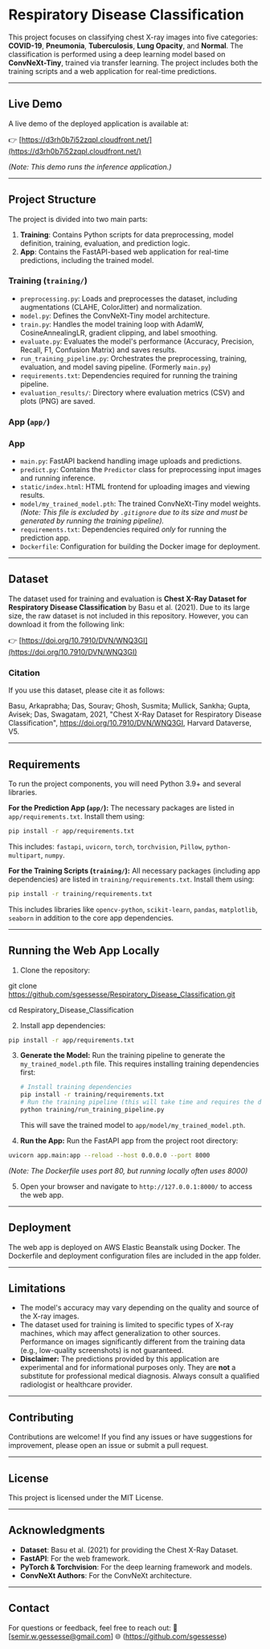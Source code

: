 # Respiratory Disease Classification

This project focuses on classifying chest X-ray images into five categories: **COVID-19**, **Pneumonia**, **Tuberculosis**, **Lung Opacity**, and **Normal**. The classification is performed using a deep learning model based on **ConvNeXt-Tiny**, trained via transfer learning. The project includes both the training scripts and a web application for real-time predictions.

---

## Live Demo

A live demo of the deployed application is available at:

👉 [https://d3rh0b7i52zqpl.cloudfront.net/](https://d3rh0b7i52zqpl.cloudfront.net/)

*(Note: This demo runs the inference application.)*

---

## Project Structure

The project is divided into two main parts:
1. **Training**: Contains Python scripts for data preprocessing, model definition, training, evaluation, and prediction logic.
2. **App**: Contains the FastAPI-based web application for real-time predictions, including the trained model.

### Training (`training/`)
- `preprocessing.py`: Loads and preprocesses the dataset, including augmentations (CLAHE, ColorJitter) and normalization.
- `model.py`: Defines the ConvNeXt-Tiny model architecture.
- `train.py`: Handles the model training loop with AdamW, CosineAnnealingLR, gradient clipping, and label smoothing.
- `evaluate.py`: Evaluates the model's performance (Accuracy, Precision, Recall, F1, Confusion Matrix) and saves results.
- `run_training_pipeline.py`: Orchestrates the preprocessing, training, evaluation, and model saving pipeline. (Formerly `main.py`)
- `requirements.txt`: Dependencies required for running the training pipeline.
- `evaluation_results/`: Directory where evaluation metrics (CSV) and plots (PNG) are saved.

### App (`app/`)

### App
- `main.py`: FastAPI backend handling image uploads and predictions.
- `predict.py`: Contains the `Predictor` class for preprocessing input images and running inference.
- `static/index.html`: HTML frontend for uploading images and viewing results.
- `model/my_trained_model.pth`: The trained ConvNeXt-Tiny model weights. *(Note: This file is excluded by `.gitignore` due to its size and must be generated by running the training pipeline).*
- `requirements.txt`: Dependencies required *only* for running the prediction app.
- `Dockerfile`: Configuration for building the Docker image for deployment.

---

## Dataset

The dataset used for training and evaluation is **Chest X-Ray Dataset for Respiratory Disease Classification** by Basu et al. (2021). Due to its large size, the raw dataset is not included in this repository. However, you can download it from the following link:

👉 [https://doi.org/10.7910/DVN/WNQ3GI](https://doi.org/10.7910/DVN/WNQ3GI)

### Citation
If you use this dataset, please cite it as follows:

Basu, Arkaprabha; Das, Sourav; Ghosh, Susmita; Mullick, Sankha; Gupta, Avisek; Das, Swagatam, 2021, "Chest X-Ray Dataset for Respiratory Disease Classification", https://doi.org/10.7910/DVN/WNQ3GI, Harvard Dataverse, V5.

---

## Requirements

To run the project components, you will need Python 3.9+ and several libraries.

**For the Prediction App (`app/`):**
The necessary packages are listed in `app/requirements.txt`. Install them using:
```bash
pip install -r app/requirements.txt
```
This includes: `fastapi`, `uvicorn`, `torch`, `torchvision`, `Pillow`, `python-multipart`, `numpy`.

**For the Training Scripts (`training/`):**
All necessary packages (including app dependencies) are listed in `training/requirements.txt`. Install them using:
```bash
pip install -r training/requirements.txt
```
This includes libraries like `opencv-python`, `scikit-learn`, `pandas`, `matplotlib`, `seaborn` in addition to the core app dependencies.

---

## Running the Web App Locally

1. Clone the repository:

git clone https://github.com/sgessesse/Respiratory_Disease_Classification.git

cd Respiratory_Disease_Classification

2. Install app dependencies:
```bash
pip install -r app/requirements.txt
```
3. **Generate the Model:** Run the training pipeline to generate the `my_trained_model.pth` file. This requires installing training dependencies first:
   ```bash
   # Install training dependencies
   pip install -r training/requirements.txt
   # Run the training pipeline (this will take time and requires the dataset)
   python training/run_training_pipeline.py
   ```
   This will save the trained model to `app/model/my_trained_model.pth`.

4. **Run the App:** Run the FastAPI app from the project root directory:
```bash
uvicorn app.main:app --reload --host 0.0.0.0 --port 8000
```
   *(Note: The Dockerfile uses port 80, but running locally often uses 8000)*

5. Open your browser and navigate to `http://127.0.0.1:8000/` to access the web app.

---

## Deployment

The web app is deployed on AWS Elastic Beanstalk using Docker. The Dockerfile and deployment configuration files are included in the app folder.

---

## Limitations

- The model's accuracy may vary depending on the quality and source of the X-ray images.
- The dataset used for training is limited to specific types of X-ray machines, which may affect generalization to other sources. Performance on images significantly different from the training data (e.g., low-quality screenshots) is not guaranteed.
- **Disclaimer:** The predictions provided by this application are experimental and for informational purposes only. They are **not** a substitute for professional medical diagnosis. Always consult a qualified radiologist or healthcare provider.

---

## Contributing

Contributions are welcome! If you find any issues or have suggestions for improvement, please open an issue or submit a pull request.

---

## License

This project is licensed under the MIT License. 

---

## Acknowledgments

- **Dataset**: Basu et al. (2021) for providing the Chest X-Ray Dataset.
- **FastAPI**:  For the web framework.
- **PyTorch & Torchvision**: For the deep learning framework and models.
- **ConvNeXt Authors**: For the ConvNeXt architecture.

---

## Contact

For questions or feedback, feel free to reach out:
📧 [semir.w.gessesse@gmail.com]
🌐 (https://github.com/sgessesse)
